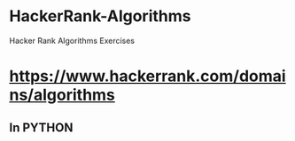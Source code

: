 # HackerRank-Algorithms
Hacker Rank Algorithms Exercises
# https://www.hackerrank.com/domains/algorithms
## In PYTHON
